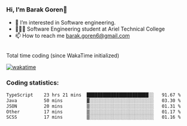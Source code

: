 ###  Hi, I’m Barak Goren👋
- 👀 I’m interested in Software engineering.
- 👨🏼‍🎓 Software Engineering student at Ariel Technical College
- 📫 How to reach me barak.goren6@gmail.com
##
Total time coding (since WakaTime initialized)

[![wakatime](https://wakatime.com/badge/user/5cc5ec80-a806-4ca2-a704-db29274e48cd.svg)](https://wakatime.com/@5cc5ec80-a806-4ca2-a704-db29274e48cd)

   
### Coding statistics:

<!--START_SECTION:waka-->

```txt
TypeScript    23 hrs 21 mins  ███████████████████████░░   91.67 %
Java          50 mins         ▓░░░░░░░░░░░░░░░░░░░░░░░░   03.30 %
JSON          20 mins         ▒░░░░░░░░░░░░░░░░░░░░░░░░   01.31 %
Other         17 mins         ▒░░░░░░░░░░░░░░░░░░░░░░░░   01.17 %
SCSS          17 mins         ▒░░░░░░░░░░░░░░░░░░░░░░░░   01.16 %
```

<!--END_SECTION:waka-->

<!---
barakgoren/barakgoren is a ✨ special ✨ repository because its `README.md` (this file) appears on your GitHub profile.
You can click the Preview link to take a look at your changes.
--->

